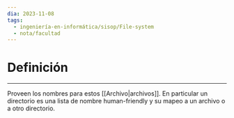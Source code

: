 ```yaml
---
dia: 2023-11-08
tags:
  - ingeniería-en-informática/sisop/File-system
  - nota/facultad
---
```

# Definición
---
Proveen los nombres para estos [[Archivo|archivos]]. En particular un directorio es una lista de nombre human-friendly y su mapeo a un archivo o a otro directorio.